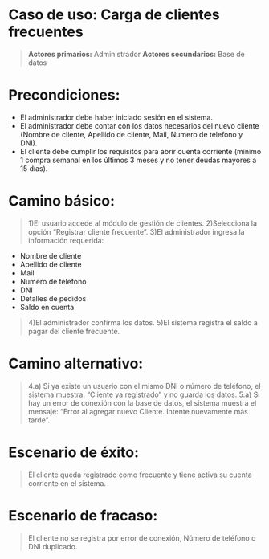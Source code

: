 # Caso de uso: Carga de clientes frecuentes

> **Actores primarios:** Administrador
> **Actores secundarios:** Base de datos

# Precondiciones: 
- El administrador debe haber iniciado sesión en el sistema.
- El administrador debe contar con los datos necesarios del nuevo cliente (Nombre de cliente, Apellido de cliente, Mail, Numero de telefono y DNI).
- El cliente debe cumplir los requisitos para abrir cuenta corriente (mínimo 1 compra semanal en los últimos 3 meses y no tener deudas mayores a 15 días).

# Camino básico:
> 1)El usuario accede al módulo de gestión de clientes.
2)Selecciona la opción “Registrar cliente frecuente”.
3)El administrador ingresa la información requerida: 
- Nombre de cliente
- Apellido de cliente
- Mail
- Numero de telefono
- DNI
- Detalles de pedidos
- Saldo en cuenta
> 4)El administrador confirma los datos.
5)El sistema registra el saldo a pagar del cliente frecuente.


# Camino alternativo:

> 4.a) Si ya existe un usuario con el mismo DNI o número de teléfono, el sistema muestra: “Cliente ya registrado” y no guarda los datos.
5.a) Si hay un error de conexión con la base de datos, el sistema muestra el mensaje: “Error al agregar nuevo Cliente. Intente nuevamente más tarde”.

# Escenario de éxito:

> El cliente queda registrado como frecuente y tiene activa su cuenta corriente en el sistema.

# Escenario de fracaso:

> El cliente no se registra por error de conexión, Número de teléfono o DNI duplicado.

